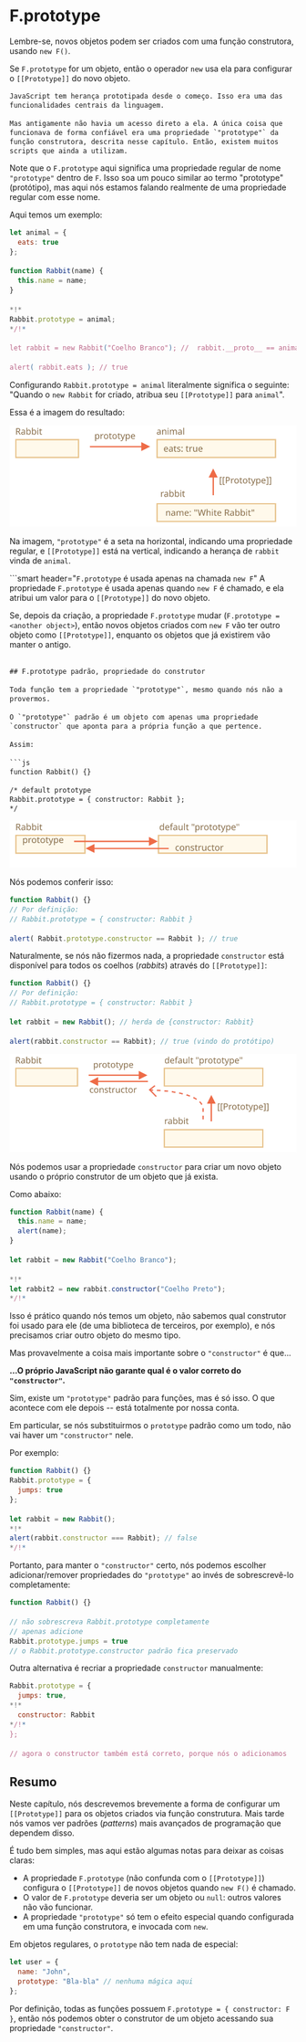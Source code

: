 # F.prototype

Lembre-se, novos objetos podem ser criados com uma função construtora, usando `new F()`.

Se `F.prototype` for um objeto, então o operador `new` usa ela para configurar o `[[Prototype]]` do novo objeto.

```smart
JavaScript tem herança prototipada desde o começo. Isso era uma das funcionalidades centrais da linguagem.

Mas antigamente não havia um acesso direto a ela. A única coisa que funcionava de forma confiável era uma propriedade `"prototype"` da função construtora, descrita nesse capítulo. Então, existem muitos scripts que ainda a utilizam.
```

Note que o `F.prototype` aqui significa uma propriedade regular de nome `"prototype"` dentro de `F`. Isso soa um pouco similar ao termo "prototype" (protótipo), mas aqui nós estamos falando realmente de uma propriedade regular com esse nome.

Aqui temos um exemplo:

```js run
let animal = {
  eats: true
};

function Rabbit(name) {
  this.name = name;
}

*!*
Rabbit.prototype = animal;
*/!*

let rabbit = new Rabbit("Coelho Branco"); //  rabbit.__proto__ == animal

alert( rabbit.eats ); // true
```

Configurando `Rabbit.prototype = animal` literalmente significa o seguinte: "Quando o `new Rabbit` for criado, atribua seu `[[Prototype]]` para `animal`".

Essa é a imagem do resultado:

![](proto-constructor-animal-rabbit.svg)

Na imagem, `"prototype"` é a seta na horizontal, indicando uma propriedade regular, e `[[Prototype]]` está na vertical, indicando a herança de `rabbit` vinda de `animal`.

```smart header="`F.prototype` é usada apenas na chamada `new F`"
A propriedade `F.prototype` é usada apenas quando `new F` é chamado, e ela atribui um valor para o `[[Prototype]]` do novo objeto.

Se, depois da criação, a propriedade `F.prototype` mudar (`F.prototype = <another object>`), então novos objetos criados com `new F` vão ter outro objeto como `[[Prototype]]`, enquanto os objetos que já existirem vão manter o antigo.
```

## F.prototype padrão, propriedade do construtor

Toda função tem a propriedade `"prototype"`, mesmo quando nós não a provermos.

O `"prototype"` padrão é um objeto com apenas uma propriedade `constructor` que aponta para a própria função a que pertence.

Assim:

```js
function Rabbit() {}

/* default prototype
Rabbit.prototype = { constructor: Rabbit };
*/
```

![](function-prototype-constructor.svg)

Nós podemos conferir isso:

```js run
function Rabbit() {}
// Por definição:
// Rabbit.prototype = { constructor: Rabbit }

alert( Rabbit.prototype.constructor == Rabbit ); // true
```

Naturalmente, se nós não fizermos nada, a propriedade `constructor` está disponível para todos os coelhos (*rabbits*) através do `[[Prototype]]`:

```js run
function Rabbit() {}
// Por definição:
// Rabbit.prototype = { constructor: Rabbit }

let rabbit = new Rabbit(); // herda de {constructor: Rabbit}

alert(rabbit.constructor == Rabbit); // true (vindo do protótipo)
```

![](rabbit-prototype-constructor.svg)

Nós podemos usar a propriedade `constructor` para criar um novo objeto usando o próprio construtor de um objeto que já exista.

Como abaixo:

```js run
function Rabbit(name) {
  this.name = name;
  alert(name);
}

let rabbit = new Rabbit("Coelho Branco");

*!*
let rabbit2 = new rabbit.constructor("Coelho Preto");
*/!*
```

Isso é prático quando nós temos um objeto, não sabemos qual construtor foi usado para ele (de uma biblioteca de terceiros, por exemplo), e nós precisamos criar outro objeto do mesmo tipo.

Mas provavelmente a coisa mais importante sobre o `"constructor"` é que...

**...O próprio JavaScript não garante qual é o valor correto do `"constructor"`.**

Sim, existe um `"prototype"` padrão para funções, mas é só isso. O que acontece com ele depois -- está totalmente por nossa conta.

Em particular, se nós substituirmos o `prototype` padrão como um todo, não vai haver um `"constructor"` nele.

Por exemplo:

```js run
function Rabbit() {}
Rabbit.prototype = {
  jumps: true
};

let rabbit = new Rabbit();
*!*
alert(rabbit.constructor === Rabbit); // false
*/!*
```

Portanto, para manter o `"constructor"` certo, nós podemos escolher adicionar/remover propriedades do `"prototype"` ao invés de sobrescrevê-lo completamente:

```js
function Rabbit() {}

// não sobrescreva Rabbit.prototype completamente
// apenas adicione
Rabbit.prototype.jumps = true
// o Rabbit.prototype.constructor padrão fica preservado
```

Outra alternativa é recriar a propriedade `constructor` manualmente:

```js
Rabbit.prototype = {
  jumps: true,
*!*
  constructor: Rabbit
*/!*
};

// agora o constructor também está correto, porque nós o adicionamos
```


## Resumo

Neste capítulo, nós descrevemos brevemente a forma de configurar um `[[Prototype]]` para os objetos criados via função construtura. Mais tarde nós vamos ver padrões (*patterns*) mais avançados de programação que dependem disso.

É tudo bem simples, mas aqui estão algumas notas para deixar as coisas claras:

- A propriedade `F.prototype` (não confunda com o `[[Prototype]]`) configura o `[[Prototype]]` de novos objetos quando `new F()` é chamado.
- O valor de `F.prototype` deveria ser um objeto ou `null`: outros valores não vão funcionar.
- A propriedade `"prototype"` só tem o efeito especial quando configurada em uma função construtora, e invocada com `new`.

Em objetos regulares, o `prototype` não tem nada de especial:

```js
let user = {
  name: "John",
  prototype: "Bla-bla" // nenhuma mágica aqui
};
```

Por definição, todas as funções possuem `F.prototype = { constructor: F }`, então nós podemos obter o construtor de um objeto acessando sua propriedade `"constructor"`.
